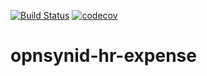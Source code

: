 [![Build Status](https://travis-ci.com/open-synergy/opnsynid-hr-expense.svg?branch=8.0)](https://travis-ci.com/open-synergy/8.0)
[![codecov](https://codecov.io/gh/open-synergy/opnsynid-hr-expense/branch/8.0}/graph/badge.svg)](https://codecov.io/gh/open-synergy/opnsynid-hr-expense)

# opnsynid-hr-expense

